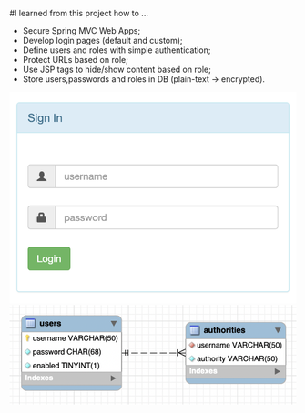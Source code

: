#I learned from this project how to ...

- Secure Spring MVC Web Apps;
- Develop login pages (default and custom);
- Define users and roles with simple authentication;
- Protect URLs based on role;
- Use JSP tags to hide/show content based on role;
- Store users,passwords and roles in DB (plain-text -> encrypted).


![](screenshots/Spring-Security-LoginForm.png)
![](screenshots/Demo-App-LoginForm-with-SpringSecurity-DatabaseSchema.png)
